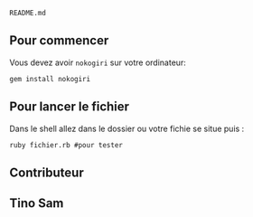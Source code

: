 `README.md`


## Pour commencer

Vous devez avoir  `nokogiri` sur votre ordinateur:

```shell
gem install nokogiri
```


## Pour lancer le fichier 

Dans le shell allez dans le dossier ou votre fichie se situe puis :

```shell
ruby fichier.rb #pour tester
```

## Contributeur 
## Tino Sam